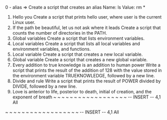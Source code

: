 0 - alias => Create a script that creates an alias Name: ls Value: rm *
1. Hello you Create a script that prints hello user, where user is the current Linux user.
3. If the path be beautiful, let us not ask where it leads Create a script that counts the number of directories in the PATH.
4. Global variables Create a script that lists environment variables.
5. Local variables Create a script that lists all local variables and environment variables, and functions.
6. Local variable Create a script that creates a new local variable.
7. Global variable Create a script that creates a new global variable.
8. Every addition to true knowledge is an addition to human power Write a script that prints the result of the addition of 128 with the value stored in the environment variable TRUEKNOWLEDGE, followed by a new line.
9. Divide and rule Write a script that prints the result of POWER divided by DIVIDE, followed by a new line.
10. Love is anterior to life, posterior to death, initial of creation, and the exponent of breath
~
~
~
~
~
~
~
~
~
~
~
~
~
~
~
~
~
~
-- INSERT --                                                                                    4,1           All

~
~
~
~
~
~
~
~
~
~
~
~
~
~
~
~
~
~
-- INSERT --                                                                                    4,1           All


